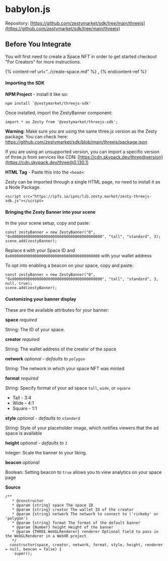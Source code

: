 # babylon.js

Repository: [https://github.com/zestymarket/sdk/tree/main/threejs](https://github.com/zestymarket/sdk/tree/main/threejs)

## Before You Integrate

You will first need to create a Space NFT in order to get started checkout "For Creators" for more instructions.

{% content-ref url="../create-space.md" %}
[.](./)
{% endcontent-ref %}

#### Importing the SDK

**NPM Project** - install it like so:

```
npm install `@zestymarket/threejs-sdk'
```

Once installed, import the ZestyBanner component:

```
import * as Zesty from '@zestymarket/threejs-sdk';
```

**Warning**: Make sure you are using the same three.js version as the Zesty package. You can check here: https://github.com/zestymarket/sdk/blob/main/threejs/package.json

If you are using an unsupported version, you can import a specific version of three.js from services like CDN: [https://cdn.skypack.dev/three@version](https://cdn.skypack.dev/three@0.130.1)

**HTML Tag** - Paste this into the `<head>`:

Zesty can be imported through a single HTML page, no need to install it as a Node Package.

```
<script src="https://ipfs.io/ipns/lib.zesty.market/zesty-threejs-sdk.js"></script>
```

#### Bringing the Zesty Banner into your scene

In the your scene setup, copy and paste:

```
const zestyBanner = new ZestyBanner("0", "0x0000000000000000000000000000000000000000", "tall", "standard", 3);
scene.add(zestyBanner);
```
Replace `0` with your Space ID and  `0x0000000000000000000000000000000000000000` with your wallet address

To opt into enabling a beacon on your space, copy and paste:

```
const zestyBanner = new ZestyBanner("0", "0x0000000000000000000000000000000000000000", "tall", "standard", 3, null, true);
scene.add(zestyBanner);
```

#### Customizing your banner display

These are the available attributes for your banner:

**space**
*required*

String: The ID of your space.

**creator**
*required*

String: The wallet address of the creator of the space

**network**
*optional - defaults to `polygon`*

String: The network in which your space NFT was minted

**format**
*required*

String: Specify format of your ad space `tall`, `wide`, or `square`

- Tall - 3:4
- Wide - 4:1
- Square - 1:1

**style**
*optional - defaults to `standard`*

String: Style of your placeholder image, which notifies viewers that the ad space is available

**height**
*optional - defaults to `1`*

Integer: Scale the banner to your liking.

**beacon**
*optional*

Boolean: Setting beacon to `true` allows you to view analytics on your space page

**Source**

```
/**
   * @constructor
   * @param {string} space The space ID
   * @param {string} creator The wallet ID of the creator
   * @param {string} network The network to connect to ('rinkeby' or 'polygon')
   * @param {string} format The format of the default banner
   * @param {Number} height Height of the banner
   * @param {THREE.WebGLRenderer} renderer Optional field to pass in the WebGLRenderer in a WebXR project
   */
  constructor(space, creator, network, format, style, height, renderer = null, beacon = false) {
    super();
```